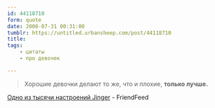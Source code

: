 ```yaml
---
id: 44118710
form: quote
date: 2008-07-31 00:31:00
tumblr: https://untitled.urbansheep.com/post/44118710
title: 
tags:
    - цитаты
    - про девочек

---
```


<blockquote>
Хорошие девочки делают то же, что и плохие, <strong>только лучше.</strong>
</blockquote>

<a href="http://friendfeed.com/e/e11bd616-25d3-3683-4151-467e940347a0">Одно из тысячи настроений Jinger</a> - FriendFeed
